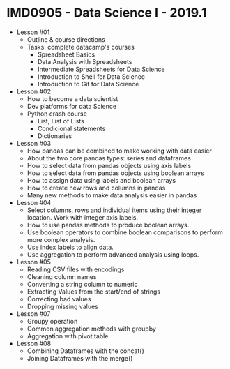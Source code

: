 # IMD0905 - Data Science I - 2019.1

- Lesson #01 
	- Outline & course directions
	- Tasks: complete datacamp's courses
		- Spreadsheet Basics
		- Data Analysis with Spreadsheets
		- Intermediate Spreadsheets for Data Science
		- Introduction to Shell for Data Science
		- Introduction to Git for Data Science
- Lesson #02
	- How to become a data scientist
	- Dev platforms for data Science
	- Python crash course
		- List, List of Lists
		- Condicional statements
		- Dictionaries
- Lesson #03
	- How pandas can be combined to make working with data easier
	- About the two core pandas types: series and dataframes
	- How to select data from pandas objects using axis labels
	- How to select data from pandas objects using boolean arrays
	- How to assign data using labels and boolean arrays
	- How to create new rows and columns in pandas
	- Many new methods to make data analysis easier in pandas
- Lesson #04
	- Select columns, rows and individual items using their integer location.
Work with integer axis labels.
	- How to use pandas methods to produce boolean arrays.
	- Use boolean operators to combine boolean comparisons to perform more complex analysis.
	- Use index labels to align data.
	- Use aggregation to perform advanced analysis using loops.
- Lesson #05
	- Reading CSV files with encodings
	- Cleaning column names
	- Converting a string column to numeric
	- Extracting Values from the start/end of strings
	- Correcting bad values
	- Dropping missing values
- Lesson #07
	- Groupy operation
	- Common aggregation methods with groupby
	- Aggregation with pivot table
- Lesson #08
	- Combining Dataframes with the concat()
	- Joining Dataframes with the merge()






	


		

